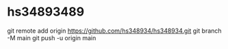 # hs34893489
git remote add origin https://github.com/hs348934/hs348934.git git branch -M main git push -u origin main
